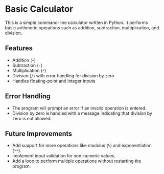 # Basic Calculator

This is a simple command-line calculator written in Python. It performs basic arithmetic operations such as addition, subtraction, multiplication, and division.

## Features

- Addition (`+`)
- Subtraction (`-`)
- Multiplication (`*`)
- Division (`/`) with error handling for division by zero
- Handles floating-point and integer inputs

## Error Handling

- The program will prompt an error if an invalid operation is entered.
- Division by zero is handled with a message indicating that division by zero is not allowed.

## Future Improvements

- Add support for more operations like modulus (`%`) and exponentiation (`**`).
- Implement input validation for non-numeric values.
- Add a loop to perform multiple operations without restarting the program.



